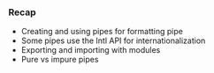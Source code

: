 ### Recap

* Creating and using pipes for formatting pipe
* Some pipes use the Intl API for internationalization
* Exporting and importing with modules
* Pure vs impure pipes
